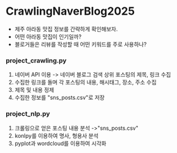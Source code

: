 # CrawlingNaverBlog2025
- 제주 아라동 맛집 정보를 간략하게 확인해보자.
- 어떤 아라동 맛집이 인기일까?
- 블로거들은 리뷰를 작성할 때 어떤 키워드를 주로 사용하나?

### project_crawling.py
1. 네이버 API 이용 -> 네이버 블로그 검색 상위 포스팅의 제목, 링크 수집
2. 수집한 링크를 돌며 각 포스팅의 내용, 해시태그, 장소, 주소 수집
3. 제목 및 내용 정제
4. 수집한 정보를 "sns_posts.csv"로 저장

### project_nlp.py
1. 크롤링으로 얻은 포스팅 내용 분석 ->"sns_posts.csv"
2. konlpy를 이용하여 명사, 형용사 분석
3. pyplot과 wordcloud를 이용하여 시각화
